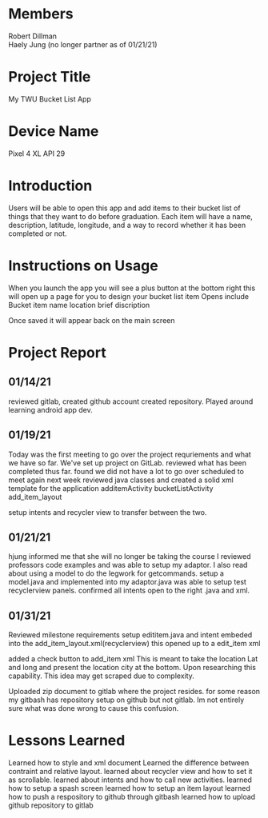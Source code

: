 # Members
Robert Dillman
<br />
Haely Jung (no longer partner as of 01/21/21)

# Project Title
My TWU Bucket List App

# Device Name
Pixel 4 XL API 29

# Introduction
Users will be able to open this app and add items to their bucket list of things that they want to do before graduation.
Each item will have a name, description, latitude, longitude, and a way to record whether it has been completed or not.

# Instructions on Usage
When you launch the app
you will see a plus button at the bottom right this will open up a page for you to design your bucket list item
Opens include
Bucket item name
location
brief discription

Once saved it will appear back on the main screen
# Project Report
## 01/14/21
reviewed gitlab, created github account
created repository. Played around learning android app dev. 

## 01/19/21
Today was the first meeting to go over the project requriements and what we have so far. We've set up project on GitLab.
reviewed what has been completed thus far. 
found we did not have a lot to go over scheduled to meet again next week
reviewed java classes
and created a solid xml template for the application 
additemActivity
bucketListActivity
add_item_layout

setup intents and recycler view to transfer between the two.

## 01/21/21
hjung informed me that she will no longer be taking the course
I reviewed professors code examples and was able to setup my adaptor. 
I also read about using a model to do the legwork for getcommands. 
setup a model.java and implemented into my adaptor.java
was able to setup test recyclerview panels. 
confirmed all intents open to the right .java and xml.

## 01/31/21
Reviewed milestone requirements
setup edititem.java and intent embeded into the add_item_layout.xml(recyclerview) 
this opened up to a edit_item xml

added a check button to add_item xml
This is meant to take the location Lat and long and present the location city at the bottom. 
Upon researching this capability. This idea may get scraped due to complexity. 

Uploaded zip document to gitlab where the project resides. 
for some reason my gitbash has repository setup on github but not gitlab. Im not entirely sure 
what was done wrong to cause this confusion. 


# Lessons Learned
Learned how to style and xml document
Learned the difference between contraint and relative layout. 
learned about recycler view and how to set it as scrollable. 
learned about intents and how to call new activities. 
learned how to setup a spash screen
learned how to setup an item layout
learned how to push a respository to github through gitbash
learned how to upload github repository to gitlab

